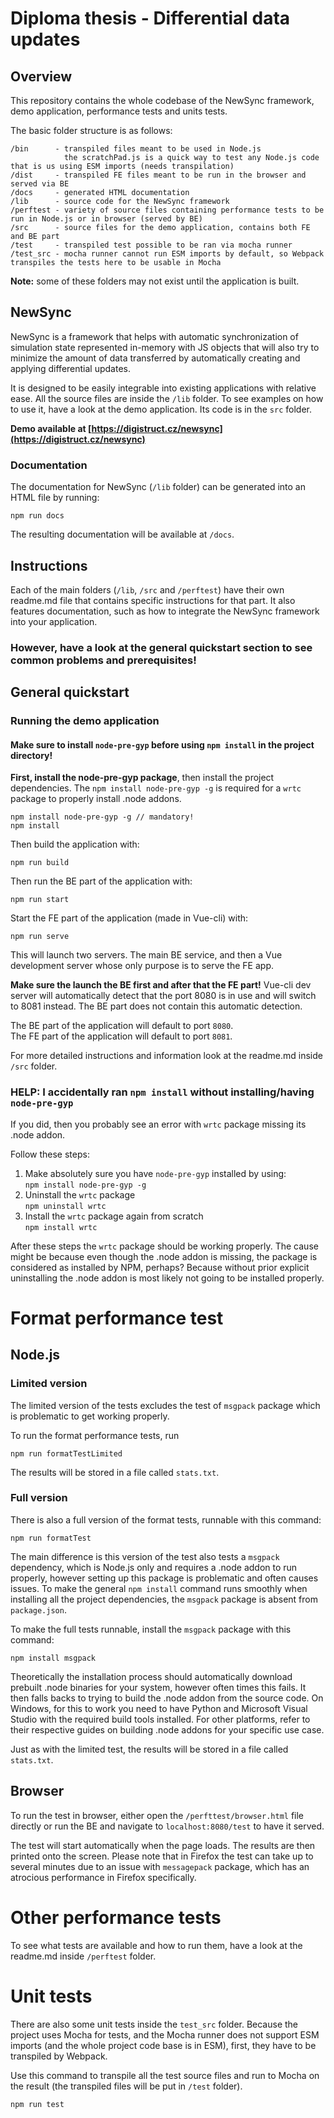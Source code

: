 # Diploma thesis - Differential data updates

## Overview

This repository contains the whole codebase of the NewSync framework, demo application, performance tests and units
tests.

The basic folder structure is as follows:

```
/bin      - transpiled files meant to be used in Node.js
            the scratchPad.js is a quick way to test any Node.js code that is us using ESM imports (needs transpilation)
/dist     - transpiled FE files meant to be run in the browser and served via BE
/docs     - generated HTML documentation
/lib      - source code for the NewSync framework
/perftest - variety of source files containing performance tests to be run in Node.js or in browser (served by BE)
/src      - source files for the demo application, contains both FE and BE part
/test     - transpiled test possible to be ran via mocha runner
/test_src - mocha runner cannot run ESM imports by default, so Webpack transpiles the tests here to be usable in Mocha
```

**Note:** some of these folders may not exist until the application is built.

## NewSync

NewSync is a framework that helps with automatic synchronization of simulation state represented in-memory with JS
objects that will also try to minimize the amount of data transferred by automatically creating and applying
differential updates.

It is designed to be easily integrable into existing applications with relative ease. All the source files are inside
the `/lib` folder. To see examples on how to use it, have a look at the demo application. Its code is in the `src`
folder.

**Demo available at [https://digistruct.cz/newsync](https://digistruct.cz/newsync)**

### Documentation

The documentation for NewSync (`/lib` folder) can be generated into an HTML file by running:

```
npm run docs
```

The resulting documentation will be available at `/docs`.

## Instructions

Each of the main folders (`/lib`, `/src` and `/perftest`) have their own readme.md file that contains specific
instructions for that part. It also features documentation, such as how to integrate the NewSync framework into your
application.

### However, have a look at the general quickstart section to see common problems and prerequisites!

## General quickstart

### Running the demo application

#### Make sure to install `node-pre-gyp` before using ```npm install``` in the project directory!

**First, install the node-pre-gyp package**, then install the project dependencies. The
```npm install node-pre-gyp -g``` is required for a ```wrtc``` package to properly install .node addons.

```
npm install node-pre-gyp -g // mandatory!
npm install
```

Then build the application with:

```
npm run build
```

Then run the BE part of the application with:

```
npm run start
```

Start the FE part of the application (made in Vue-cli) with:

```
npm run serve
```

This will launch two servers. The main BE service, and then a Vue development server whose only purpose is to serve the
FE app.

**Make sure the launch the BE first and after that the FE part!** Vue-cli dev server will automatically detect that the
port 8080 is in use and will switch to 8081 instead. The BE part does not contain this automatic detection.

The BE part of the application will default to port ```8080```.   
The FE part of the application will default to port ```8081```.

For more detailed instructions and information look at the readme.md inside `/src` folder.

### HELP: I accidentally ran `npm install` without installing/having `node-pre-gyp`

If you did, then you probably see an error with `wrtc` package missing its .node addon.

Follow these steps:

1) Make absolutely sure you have `node-pre-gyp` installed by using:  
   `npm install node-pre-gyp -g`
2) Uninstall the `wrtc` package  
   `npm uninstall wrtc`
3) Install the `wrtc` package again from scratch  
   `npm install wrtc`

After these steps the `wrtc` package should be working properly. The cause might be because even though the .node addon
is missing, the package is considered as installed by NPM, perhaps? Because without prior explicit uninstalling the
.node addon is most likely not going to be installed properly.

# Format performance test

## Node.js

### Limited version

The limited version of the tests excludes the test of `msgpack` package which is problematic to get working properly.

To run the format performance tests, run

```
npm run formatTestLimited
```

The results will be stored in a file called ```stats.txt```.

### Full version

There is also a full version of the format tests, runnable with this command:

```
npm run formatTest
```

The main difference is this version of the test also tests a `msgpack` dependency, which is Node.js only and requires a
.node addon to run properly, however setting up this package is problematic and often causes issues. To make the
general `npm install` command runs smoothly when installing all the project dependencies, the `msgpack` package is
absent from `package.json`.

To make the full tests runnable, install the `msgpack` package with this command:

```
npm install msgpack
```

Theoretically the installation process should automatically download prebuilt .node binaries for your system, however
often times this fails. It then falls backs to trying to build the .node addon from the source code. On Windows, for
this to work you need to have Python and Microsoft Visual Studio with the required build tools installed. For other
platforms, refer to their respective guides on building .node addons for your specific use case.

Just as with the limited test, the results will be stored in a file called ```stats.txt```.

## Browser

To run the test in browser, either open the ```/perfttest/browser.html``` file directly or run the BE and navigate to
```localhost:8080/test``` to have it served.

The test will start automatically when the page loads. The results are then printed onto the screen. Please note that in
Firefox the test can take up to several minutes due to an issue with ```messagepack``` package, which has an atrocious
performance in Firefox specifically.

# Other performance tests

To see what tests are available and how to run them, have a look at the readme.md inside `/perftest` folder.

# Unit tests

There are also some unit tests inside the `test_src` folder. Because the project uses Mocha for tests, and the Mocha
runner does not support ESM imports (and the whole project code base is in ESM), first, they have to be transpiled by
Webpack.

Use this command to transpile all the test source files and run to Mocha on the result (the transpiled files will be put
in `/test` folder).

```
npm run test
```
